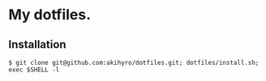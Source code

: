 My dotfiles.
============

Installation
------------

```
$ git clone git@github.com:akihyro/dotfiles.git; dotfiles/install.sh; exec $SHELL -l
```
